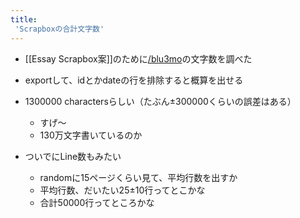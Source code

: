 ```yaml
---
title:
 'Scrapboxの合計文字数'
---
```


- [[Essay Scrapbox案]]のために[/blu3mo](https://scrapbox.io/blu3mo)の文字数を調べた
- exportして、idとかdateの行を排除すると概算を出せる
- 1300000 charactersらしい（たぶん±300000くらいの誤差はある）
    - すげ〜
    - 130万文字書いているのか

- ついでにLine数もみたい
    - randomに15ページくらい見て、平均行数を出すか
    - 平均行数、だいたい25±10行ってとこかな
    - 合計50000行ってところかな
